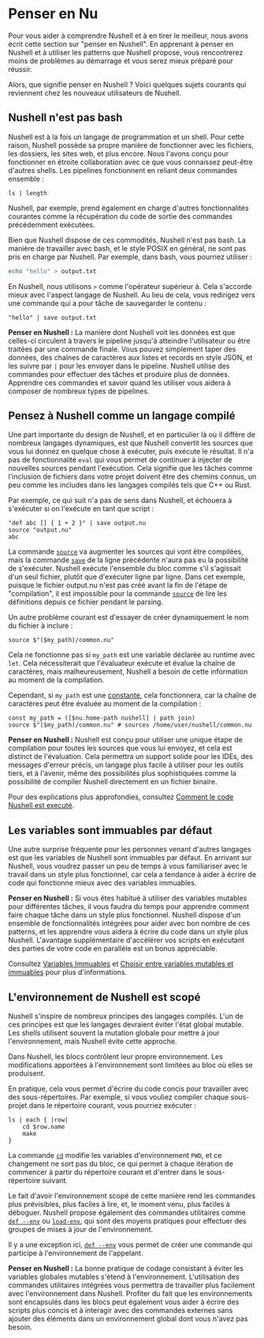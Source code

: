 # Penser en Nu

Pour vous aider à comprendre Nushell et à en tirer le meilleur, nous avons écrit cette section sur "penser en Nushell". En apprenant à penser en Nushell et à utiliser les patterns que Nushell propose, vous rencontrerez moins de problèmes au démarrage et vous serez mieux préparé pour réussir.

Alors, que signifie penser en Nushell ? Voici quelques sujets courants qui reviennent chez les nouveaux utilisateurs de Nushell.

## Nushell n'est pas bash

Nushell est à la fois un langage de programmation et un shell. Pour cette raison, Nushell possède sa propre manière de fonctionner avec les fichiers, les dossiers, les sites web, et plus encore. Nous l'avons conçu pour fonctionner en étroite collaboration avec ce que vous connaissez peut-être d'autres shells. Les pipelines fonctionnent en reliant deux commandes ensemble :

```nu
ls | length
```

Nushell, par exemple, prend également en charge d'autres fonctionnalités courantes comme la récupération du code de sortie des commandes précédemment exécutées.

Bien que Nushell dispose de ces commodités, Nushell n'est pas bash. La manière de travailler avec bash, et le style POSIX en général, ne sont pas pris en charge par Nushell. Par exemple, dans bash, vous pourriez utiliser :

```sh
echo "hello" > output.txt
```

En Nushell, nous utilisons `>` comme l'opérateur supérieur à. Cela s'accorde mieux avec l'aspect langage de Nushell. Au lieu de cela, vous redirigez vers une commande qui a pour tâche de sauvegarder le contenu :

```nu
"hello" | save output.txt
```

**Penser en Nushell :** La manière dont Nushell voit les données est que celles-ci circulent à travers le pipeline jusqu'à atteindre l'utilisateur ou être traitées par une commande finale. Vous pouvez simplement taper des données, des chaînes de caractères aux listes et records en style JSON, et les suivre par `|` pour les envoyer dans le pipeline. Nushell utilise des commandes pour effectuer des tâches et produire plus de données. Apprendre ces commandes et savoir quand les utiliser vous aidera à composer de nombreux types de pipelines.

## Pensez à Nushell comme un langage compilé

Une part importante du design de Nushell, et en particulier là où il diffère de nombreux langages dynamiques, est que Nushell convertit les sources que vous lui donnez en quelque chose à exécuter, puis exécute le résultat. Il n'a pas de fonctionnalité `eval` qui vous permet de continuer à injecter de nouvelles sources pendant l'exécution. Cela signifie que les tâches comme l'inclusion de fichiers dans votre projet doivent être des chemins connus, un peu comme les includes dans les langages compilés tels que C++ ou Rust.

Par exemple, ce qui suit n'a pas de sens dans Nushell, et échouera à s'exécuter si on l'exécute en tant que script :

```nu
"def abc [] { 1 + 2 }" | save output.nu
source "output.nu"
abc
```

La commande [`source`](/commands/docs/source.md) va augmenter les sources qui vont être compilées, mais la commande [`save`](/commands/docs/save.md) de la ligne précédente n'aura pas eu la possibilité de s'exécuter. Nushell exécute l'ensemble du bloc comme s'il s'agissait d'un seul fichier, plutôt que d'exécuter ligne par ligne. Dans cet exemple, puisque le fichier output.nu n'est pas créé avant la fin de l'étape de "compilation", il est impossible pour la commande [`source`](/commands/docs/source.md) de lire les définitions depuis ce fichier pendant le parsing.

Un autre problème courant est d'essayer de créer dynamiquement le nom du fichier à inclure :

```nu
source $"($my_path)/common.nu"
```

Cela ne fonctionne pas si `my_path` est une variable déclarée au runtime avec `let`. Cela nécessiterait que l'évaluateur exécute et évalue la chaîne de caractères, mais malheureusement, Nushell a besoin de cette information au moment de la compilation.

Cependant, si `my_path` est une [constante](/book/variables#constant-variables), cela fonctionnera, car la chaîne de caractères peut être évaluée au moment de la compilation :

```nu
const my_path = ([$nu.home-path nushell] | path join)
source $"($my_path)/common.nu" # sources /home/user/nushell/common.nu
```

**Penser en Nushell :** Nushell est conçu pour utiliser une unique étape de compilation pour toutes les sources que vous lui envoyez, et cela est distinct de l'évaluation. Cela permettra un support solide pour les IDEs, des messages d'erreur précis, un langage plus facile à utiliser pour les outils tiers, et à l'avenir, même des possibilités plus sophistiquées comme la possibilité de compiler Nushell directement en un fichier binaire.

Pour des explications plus approfondies, consultez [Comment le code Nushell est executé](/book/how_nushell_code_gets_run.md).

## Les variables sont immuables par défaut

Une autre surprise fréquente pour les personnes venant d'autres langages est que les variables de Nushell sont immuables par défaut. En arrivant sur Nushell, vous voudrez passer un peu de temps à vous familiariser avec le travail dans un style plus fonctionnel, car cela a tendance à aider à écrire de code qui fonctionne mieux avec des variables immuables.

**Penser en Nushell :** Si vous êtes habitué à utiliser des variables mutables pour différentes tâches, il vous faudra du temps pour apprendre comment faire chaque tâche dans un style plus fonctionnel. Nushell dispose d'un ensemble de fonctionnalités intégrées pour aider avec bon nombre de ces patterns, et les apprendre vous aidera à écrire du code dans un style plus Nushell.
L'avantage supplémentaire d'accélérer vos scripts en exécutant des parties de votre code en parallèle est un bonus appréciable.

Consultez [Variables Immuables](/book/variables.html#immutable-variables) et [Choisir entre variables mutables et immuables](/book/variables.html#choosing-between-mutable-and-immutable-variables) pour plus d'informations.

## L'environnement de Nushell est scopé

Nushell s'inspire de nombreux principes des langages compilés. L'un de ces principes est que les langages devraient éviter l'état global mutable. Les shells utilisent souvent la mutation globale pour mettre à jour l'environnement, mais Nushell évite cette approche.

Dans Nushell, les blocs contrôlent leur propre environnement. Les modifications apportées à l'environnement sont limitées au bloc où elles se produisent.

En pratique, cela vous permet d'écrire du code concis pour travailler avec des sous-répertoires. Par exemple, si vous vouliez compiler chaque sous-projet dans le répertoire courant, vous pourriez exécuter :

```nu
ls | each { |row|
    cd $row.name
    make
}
```

La commande [`cd`](/commands/docs/cd.md) modifie les variables d'environnement `PWD`, et ce changement ne sort pas du bloc, ce qui permet à chaque itération de commencer à partir du répertoire courant et d'entrer dans le sous-répertoire suivant.

Le fait d'avoir l'environnement scopé de cette manière rend les commandes plus prévisibles, plus faciles à lire, et, le moment venu, plus faciles à déboguer. Nushell propose également des commandes utilitaires comme [`def --env`](/commands/docs/def.md) ou [`load-env`](/commands/docs/load-env.md), qui sont des moyens pratiques pour effectuer des groupes de mises à jour de l'environnement.

Il y a une exception ici, [`def --env`](/commands/docs/def.md) vous permet de créer une commande qui participe à l'environnement de l'appelant.

**Penser en Nushell :** La bonne pratique de codage consistant à éviter les variables globales mutables s'étend à l'environnement. L'utilisation des commandes utilitaires intégrées vous permettra de travailler plus facilement avec l'environnement dans Nushell. Profiter du fait que les environnements sont encapsulés dans les blocs peut également vous aider à écrire des scripts plus concis et à interagir avec des commandes externes sans ajouter des éléments dans un environnement global dont vous n'avez pas besoin.
